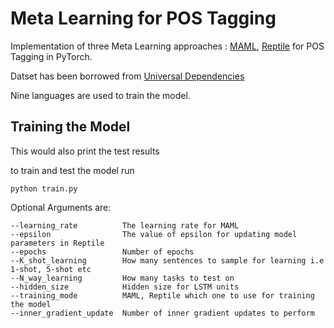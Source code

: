 # Meta Learning for POS Tagging 
Implementation of three Meta Learning approaches : [MAML](https://arxiv.org/pdf/1703.03400.pdf), [Reptile](https://arxiv.org/pdf/1803.02999.pdf) for POS Tagging in PyTorch.

Datset has been borrowed from [Universal Dependencies](https://universaldependencies.org/)

Nine languages are used to train the model.

## Training the Model
This would also print the test results

to train and test the model run
```
python train.py
```
Optional Arguments are: 
```
--learning_rate          The learning rate for MAML
--epsilon                The value of epsilon for updating model parameters in Reptile
--epochs                 Number of epochs
--K_shot_learning        How many sentences to sample for learning i.e 1-shot, 5-shot etc
--N_way_learning         How many tasks to test on
--hidden_size            Hidden size for LSTM units
--training_mode          MAML, Reptile which one to use for training the model
--inner_gradient_update  Number of inner gradient updates to perform
```
